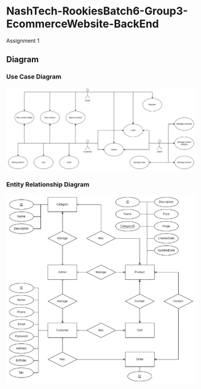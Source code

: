 # NashTech-RookiesBatch6-Group3-EcommerceWebsite-BackEnd
Assignment 1
## Diagram
### Use Case Diagram
![Use case diagram](./README/UseCaseDiagram.drawio.png)
### Entity Relationship Diagram
![Entity relationship diagram](./README/EntityRelationshipDiagram.drawio.png)

